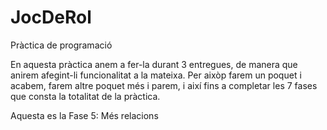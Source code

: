 # JocDeRol

Pràctica de programació

En aquesta pràctica anem a fer-la durant 3 entregues, de manera que anirem afegint-li funcionalitat a la mateixa. Per aixòp farem un poquet i acabem, farem altre poquet més i parem, i així fins a completar les 7 fases que consta la totalitat de la pràctica.

Aquesta es la Fase 5: Més relacions